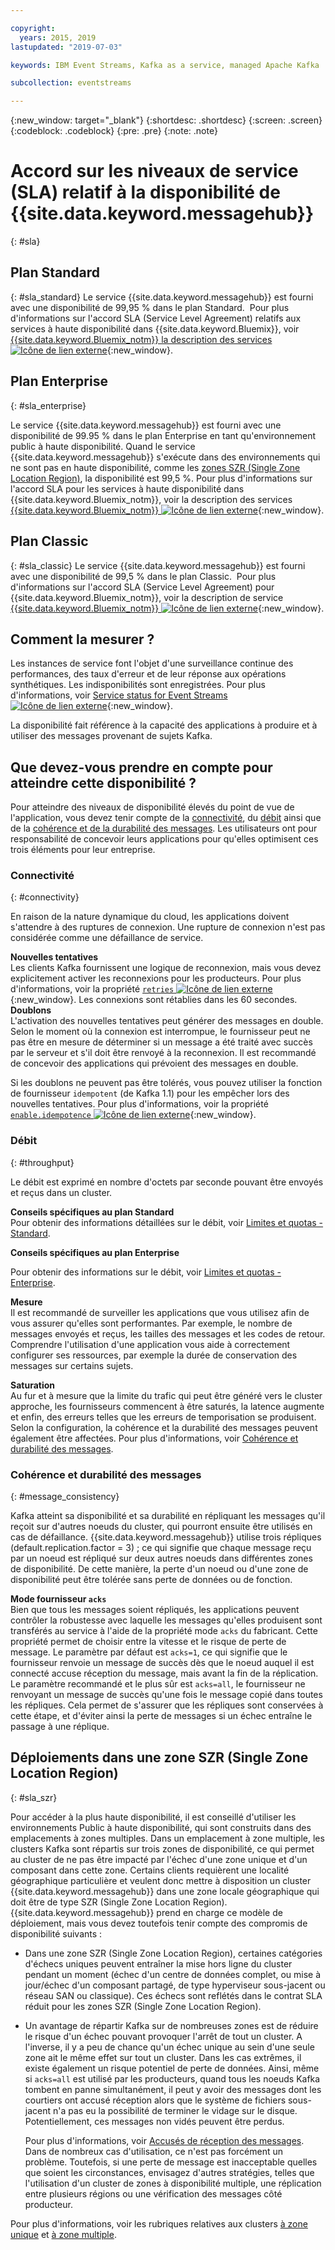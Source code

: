 ```yaml
---

copyright:
  years: 2015, 2019
lastupdated: "2019-07-03"

keywords: IBM Event Streams, Kafka as a service, managed Apache Kafka

subcollection: eventstreams

---
```


{:new_window: target="_blank"}
{:shortdesc: .shortdesc}
{:screen: .screen}
{:codeblock: .codeblock}
{:pre: .pre}
{:note: .note}

# Accord sur les niveaux de service (SLA) relatif à la disponibilité de {{site.data.keyword.messagehub}} 
{: #sla}

## Plan Standard
{: #sla_standard}
Le service {{site.data.keyword.messagehub}} est fourni avec une disponibilité de 99,95 % dans le plan Standard. 
Pour plus d'informations sur l'accord SLA (Service Level Agreement) relatifs aux services à haute disponibilité dans {{site.data.keyword.Bluemix}}, voir [{{site.data.keyword.Bluemix_notm}} la description des services ![Icône de lien externe](../../icons/launch-glyph.svg "Icône de lien externe")](https://www-03.ibm.com/software/sla/sladb.nsf/8bd55c6b9fa8039c86256c6800578854/c4ceb9f019f9eb4c862582f9001b3994/$FILE/i126-6605-16_04-2019_en_US.pdf){:new_window}.


## Plan Enterprise
{: #sla_enterprise}

Le service {{site.data.keyword.messagehub}} est fourni avec une disponibilité de 99.95 % dans le plan Enterprise en tant qu'environnement public à haute disponibilité. Quand le service {{site.data.keyword.messagehub}} s'exécute dans des environnements qui ne sont pas en haute disponibilité, comme les [zones SZR (Single Zone Location Region)](#sla_szr), la disponibilité est 99,5 %. Pour plus d'informations sur l'accord SLA pour les services à haute disponibilité dans {{site.data.keyword.Bluemix_notm}}, voir la description des services
[{{site.data.keyword.Bluemix_notm}} ![Icône de lien externe](../../icons/launch-glyph.svg "Icône de lien externe")](https://www-03.ibm.com/software/sla/sladb.nsf/8bd55c6b9fa8039c86256c6800578854/c4ceb9f019f9eb4c862582f9001b3994/$FILE/i126-6605-16_04-2019_en_US.pdf){:new_window}.

## Plan Classic
{: #sla_classic}
Le service {{site.data.keyword.messagehub}} est fourni avec une disponibilité de 99,5 % dans le plan Classic. 
Pour plus d'informations sur l'accord SLA (Service Level Agreement) pour {{site.data.keyword.Bluemix_notm}}, voir la description de service [{{site.data.keyword.Bluemix_notm}} ![Icône de lien externe](../../icons/launch-glyph.svg "Icône de lien externe")](https://www-03.ibm.com/software/sla/sladb.nsf/8bd55c6b9fa8039c86256c6800578854/c4ceb9f019f9eb4c862582f9001b3994/$FILE/i126-6605-16_04-2019_en_US.pdf){:new_window}.

<!--
## What does 99.95% availability mean?
Availability refers to the ability of applications to produce and consume messages from Kafka topics.
-->

## Comment la mesurer ?
Les instances de service font l'objet d'une surveillance continue des performances, des taux d'erreur et de leur réponse aux opérations synthétiques. Les indisponibilités sont enregistrées. Pour plus d'informations, voir [Service status for Event Streams ![Icône de lien externe](../../icons/launch-glyph.svg "Icône de lien externe")](https://cloud.ibm.com/status?component=messagehub&selected=status){:new_window}.

La disponibilité fait référence à la capacité des applications à produire et à utiliser des messages provenant de sujets Kafka.

## Que devez-vous prendre en compte pour atteindre cette disponibilité ?
Pour atteindre des niveaux de disponibilité élevés du point de vue de l'application, vous devez tenir compte de la [connectivité](/docs/services/EventStreams?topic=eventstreams-sla#connectivity), du [débit](/docs/services/EventStreams?topic=eventstreams-sla#throughput) ainsi que de la [cohérence et de la durabilité des messages](/docs/services/EventStreams?topic=eventstreams-sla#message_consistency). Les utilisateurs ont pour responsabilité de concevoir leurs applications pour qu'elles optimisent ces trois éléments pour leur entreprise.

### Connectivité
{: #connectivity}

En raison de la nature dynamique du cloud, les applications doivent s'attendre à des ruptures de connexion. Une rupture de connexion n'est pas considérée comme une défaillance de service.

**Nouvelles tentatives**<br/>
Les clients Kafka fournissent une logique de reconnexion, mais vous devez explicitement activer les reconnexions pour les producteurs. Pour plus d'informations, voir la propriété [ <code>retries</code> ![Icône de lien externe](../../icons/launch-glyph.svg "Icône de lien externe")](http://kafka.apache.org/11/documentation.html#producerconfigs){:new_window}. Les connexions sont rétablies dans les 60 secondes.   
 
**Doublons**<br/>
L'activation des nouvelles tentatives peut générer des messages en double. Selon le moment où la connexion est interrompue, le fournisseur peut ne pas être en mesure de déterminer si un message a été traité avec succès par le serveur et s'il doit être renvoyé à la reconnexion. Il est recommandé de concevoir des applications qui prévoient des messages en double. 

Si les doublons ne peuvent pas être tolérés, vous pouvez utiliser la fonction de fournisseur <code>idempotent</code> (de Kafka 1.1) pour les empêcher lors des nouvelles tentatives. Pour plus d'informations, voir la propriété [<code>enable.idempotence</code> ![Icône de lien externe](../../icons/launch-glyph.svg "Icône de lien externe")](http://kafka.apache.org/11/documentation.html#producerconfigs){:new_window}.

### Débit
{: #throughput}

Le débit est exprimé en nombre d'octets par seconde pouvant être envoyés et reçus dans un cluster.

**Conseils spécifiques au plan Standard**<br/>
Pour obtenir des informations détaillées sur le débit, voir [Limites et quotas - Standard](/docs/services/EventStreams?topic=eventstreams-kafka_quotas#standard_throughput). 

**Conseils spécifiques au plan Enterprise**<br/>

Pour obtenir des informations sur le débit, voir [Limites et quotas - Enterprise](/docs/services/EventStreams?topic=eventstreams-kafka_quotas#enterprise_throughput). 

**Mesure**<br/>
Il est recommandé de surveiller les applications que vous utilisez afin de vous assurer qu'elles sont performantes. Par exemple, le nombre de messages envoyés et reçus, les tailles des messages et les codes de retour. Comprendre l'utilisation d'une application vous aide à correctement configurer ses ressources, par exemple la durée de conservation des messages sur certains sujets.

**Saturation**<br/>
Au fur et à mesure que la limite du trafic qui peut être généré vers le cluster approche, les fournisseurs commencent à être saturés, la latence augmente et enfin, des erreurs telles que les erreurs de temporisation se produisent. Selon la configuration, la cohérence et la durabilité des messages peuvent également être affectées. Pour plus d'informations, voir [Cohérence et durabilité des messages](/docs/services/EventStreams?topic=eventstreams-sla#message_consistency).

### Cohérence et durabilité des messages
{: #message_consistency}

Kafka atteint sa disponibilité et sa durabilité en répliquant les messages qu'il reçoit sur d'autres noeuds du cluster, qui pourront ensuite être utilisés en cas de défaillance. {{site.data.keyword.messagehub}} utilise trois répliques (default.replication.factor = 3) ; ce qui signifie que chaque message reçu par un noeud est répliqué sur deux autres noeuds dans différentes zones de disponibilité. De cette manière, la perte d'un noeud ou d'une zone de disponibilité peut être tolérée sans perte de données ou de fonction.

**Mode fournisseur <code>acks</code>**<br/>
Bien que tous les messages soient répliqués, les applications peuvent contrôler la robustesse avec laquelle les messages qu'elles produisent sont transférés au service à l'aide de la propriété mode <code>acks</code> du fabricant. Cette propriété permet de choisir entre la vitesse et le risque de perte de message. Le paramètre par défaut est <code>acks=1</code>, ce qui signifie que le fournisseur renvoie un message de succès dès que le noeud auquel il est connecté accuse réception du message, mais avant la fin de la réplication. Le paramètre recommandé et le plus sûr est <code>acks=all</code>, le fournisseur ne renvoyant un message de succès qu'une fois le message copié dans toutes les répliques. Cela permet de s'assurer que les répliques sont conservées à cette étape, et d'éviter ainsi la perte de messages si un échec entraîne le passage à une réplique.

## Déploiements dans une zone SZR (Single Zone Location Region)
{: #sla_szr}

Pour accéder à la plus haute disponibilité, il est conseillé d'utiliser les environnements Public à haute disponibilité, qui sont construits dans des emplacements à zones multiples. Dans un emplacement à zone multiple, les clusters Kafka sont répartis sur trois zones de disponibilité, ce qui permet au cluster de ne pas être impacté par l'échec d'une zone unique et d'un composant dans cette zone.
Certains clients requièrent une localité géographique particulière et veulent donc mettre à disposition un cluster {{site.data.keyword.messagehub}} dans une zone locale géographique qui doit être de type SZR (Single Zone Location Region). {{site.data.keyword.messagehub}} prend en charge ce modèle de déploiement, mais vous devez toutefois tenir compte des compromis de disponibilité suivants :
* Dans une zone SZR (Single Zone Location Region), certaines catégories d'échecs uniques peuvent entraîner la mise hors ligne du cluster pendant un moment (échec d'un centre de données complet, ou mise à jour/échec d'un composant partagé, de type hyperviseur sous-jacent ou réseau SAN ou classique). Ces échecs sont reflétés dans le contrat SLA réduit pour les zones SZR (Single Zone Location Region).
* Un avantage de répartir Kafka sur de nombreuses zones est de réduire le risque d'un échec pouvant provoquer l'arrêt de tout un cluster. A l'inverse, il y a peu de chance qu'un échec unique au sein d'une seule zone ait le même effet sur tout un cluster. Dans les cas extrêmes, il existe également un risque potentiel de perte de données. Ainsi, même si <code>acks=all</code> est utilisé par les producteurs, quand tous les noeuds Kafka tombent en panne simultanément, il peut y avoir des messages dont les courtiers ont accusé réception alors que le système de fichiers sous-jacent n'a pas eu la possibilité de terminer le vidage sur le disque. Potentiellement, ces messages non vidés peuvent être perdus. 

    Pour plus d'informations, voir [Accusés de réception des messages](/docs/services/EventStreams?topic=eventstreams-producing_messages#message_acknowledgments). Dans de nombreux cas d'utilisation, ce n'est pas forcément un problème. Toutefois, si une perte de message est inacceptable quelles que soient les circonstances, envisagez d'autres stratégies, telles que l'utilisation d'un cluster de zones à disponibilité multiple, une réplication entre plusieurs régions ou une vérification des messages côté producteur.

Pour plus d'informations, voir les rubriques relatives aux clusters [à zone unique](/docs/containers?topic=containers-regions-and-zones#regions_single_zone) et [à zone multiple](/docs/containers?topic=containers-regions-and-zones#regions_multizone).
